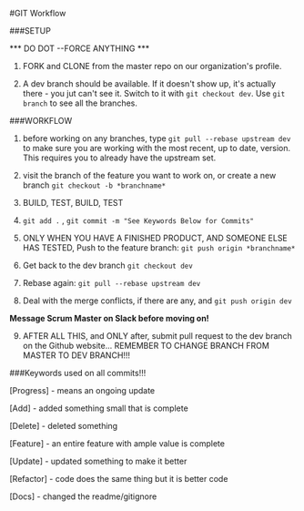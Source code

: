 #GIT Workflow

###SETUP

*** DO DOT --FORCE ANYTHING ***

1) FORK and CLONE from the master repo on our organization's profile.

2) A dev branch should be available. If it doesn't show up, it's actually there - you jut can't see it. Switch to it with `git checkout dev`. Use `git branch` to see all the branches.

###WORKFLOW

1) before working on any branches, type `git pull --rebase upstream dev` to make sure you are working with the most recent, up to date, version. This requires you to already have the upstream set.

2) visit the branch of the feature you want to work on, or create a new branch `git checkout -b *branchname*`

3) BUILD, TEST, BUILD, TEST

4) `git add .` , `git commit -m "See Keywords Below for Commits"` 

5) ONLY WHEN YOU HAVE A FINISHED PRODUCT, AND SOMEONE ELSE HAS TESTED, Push to the feature branch: `git push origin *branchname*`

6) Get back to the dev branch `git checkout dev`

7) Rebase again: `git pull --rebase upstream dev`

8) Deal with the merge conflicts, if there are any, and `git push origin dev`

**Message Scrum Master on Slack before moving on!**

9) AFTER ALL THIS, and ONLY after, submit pull request to the dev branch on the Github website... REMEMBER TO CHANGE BRANCH FROM MASTER TO DEV BRANCH!!!


###Keywords used on all commits!!!

  [Progress] - means an ongoing update

  [Add] - added something small that is complete

  [Delete] - deleted something

  [Feature] - an entire feature with ample value is complete

  [Update] - updated something to make it better

  [Refactor] - code does the same thing but it is better code

  [Docs] - changed the readme/gitignore

